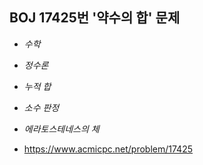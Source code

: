 ## BOJ 17425번 '약수의 합' 문제 

* _수학_
* _정수론_
* _누적 합_
* _소수 판정_
* _에라토스테네스의 체_

* https://www.acmicpc.net/problem/17425
